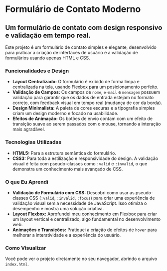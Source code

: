 # Formulário de Contato Moderno
## Um formulário de contato com design responsivo e validação em tempo real.

Este projeto é um formulário de contato simples e elegante, desenvolvido para praticar a criação de interfaces de usuário e a validação de formulários usando apenas HTML e CSS.

### Funcionalidades e Design
- **Layout Centralizado:** O formulário é exibido de forma limpa e centralizada na tela, usando Flexbox para um posicionamento perfeito.
- **Validação de Campos:** Os campos de `nome`, `e-mail` e `mensagem` possuem validação para garantir que os dados de entrada estejam no formato correto, com feedback visual em tempo real (mudança de cor da borda).
- **Design Minimalista:** A paleta de cores escuras e a tipografia simples criam um design moderno e focado na usabilidade.
- **Efeitos de Animação:** Os botões de envio contam com um efeito de transição suave ao serem passados com o mouse, tornando a interação mais agradável.

### Tecnologias Utilizadas
- **HTML5:** Para a estrutura semântica do formulário.
- **CSS3:** Para toda a estilização e responsividade do design. A validação visual é feita com pseudo-classes como `:valid` e `:invalid`, o que demonstra um conhecimento mais avançado de CSS.

### O que Eu Aprendi
- **Validação de Formulário com CSS:** Descobri como usar as pseudo-classes CSS (`:valid`, `:invalid`, `:focus`) para criar uma experiência de validação visual sem a necessidade de JavaScript. Isso otimiza o desempenho e mostra uma solução criativa.
- **Layout Flexbox:** Aprofundei meu conhecimento em Flexbox para criar um layout vertical e centralizado, algo fundamental no desenvolvimento web.
- **Animações e Transições:** Pratiquei a criação de efeitos de `hover` para melhorar a interatividade e a experiência do usuário.

### Como Visualizar
Você pode ver o projeto diretamente no seu navegador, abrindo o arquivo `index.html`.
